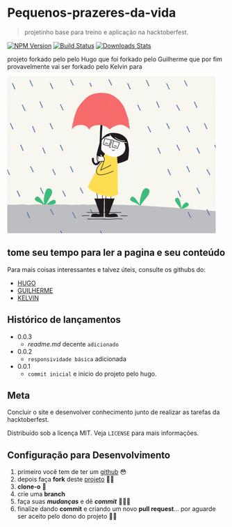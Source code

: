 # Pequenos-prazeres-da-vida
> projetinho base para treino e aplicação na hacktoberfest.

[![NPM Version][npm-image]][npm-url]
[![Build Status][travis-image]][travis-url]
[![Downloads Stats][npm-downloads]][npm-url]

projeto forkado pelo pelo Hugo que foi forkado pelo Guilherme que por fim provavelmente vai ser forkado pelo Kelvin para 

![](assets\chuva.gif)

## tome seu tempo para ler a pagina e seu conteúdo

Para mais coisas interessantes e talvez úteis, consulte os githubs do: 
- [HUGO](https://github.com/hugolima03)
- [GUILHERME](https://github.com/GuilhermeBn198)
- [KELVIN](https://github.com/dilli37)


## Histórico de lançamentos

* 0.0.3
    * _readme.md_ decente `adicionado`
* 0.0.2
    * `responsividade básica` adicionada 
* 0.0.1
    * `commit inicial` e inicio do projeto pelo hugo.


## Meta

Concluir o site e desenvolver conhecimento junto de realizar as tarefas da hacktoberfest.

Distribuído sob a licença MIT. Veja `LICENSE` para mais informações.


## Configuração para Desenvolvimento

1. primeiro você tem de ter um [github](https://github.com/) 😳 
2. depois faça **fork** deste [projeto](https://github.com/hugolima03/Pequenos-prazeres-da-vida) 🤠🤠
3. **clone-o** 🤫
4. crie uma **branch**
5. faça suas _**mudanças**_ e dê _**commit**_ 🧐🤓😎
6. finalize dando **commit** e criando um novo **pull request**... por aguarde ser aceito pelo dono do projeto 🥳🥳

[npm-image]: https://img.shields.io/npm/v/datadog-metrics.svg?style=flat-square
[npm-url]: https://npmjs.org/package/datadog-metrics
[npm-downloads]: https://img.shields.io/npm/dm/datadog-metrics.svg?style=flat-square
[travis-image]: https://img.shields.io/travis/dbader/node-datadog-metrics/master.svg?style=flat-square
[travis-url]: https://travis-ci.org/dbader/node-datadog-metrics
